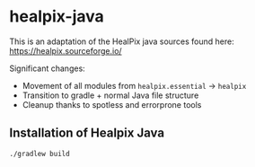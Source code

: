 # healpix-java
This is an adaptation of the HealPix java sources found here:
https://healpix.sourceforge.io/

Significant changes:
* Movement of all modules from `healpix.essential` -> `healpix`
* Transition to gradle + normal Java file structure
* Cleanup thanks to spotless and errorprone tools

Installation of Healpix Java
----------------------------
`./gradlew build`
